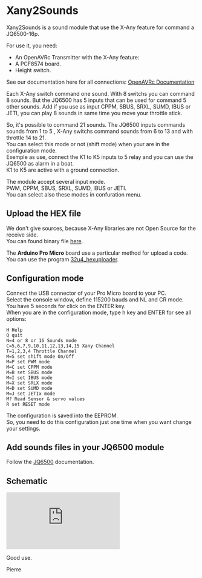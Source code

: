 # Xany2Sounds

Xany2Sounds is a sound module that use the X-Any feature for command a JQ6500-16p.

For use it, you need:
- An OpenAVRc Transmitter with the X-Any feature:
- A PCF8574 board.
- Height switch.

See our documentation here for all connections:
[OpenAVRc Documentation](https://github.com/Ingwie/OpenAVRc_Dev/tree/V3/documentation/Compilez%20votre%20FW%20OpenAVRc_V3.pdf)

Each X-Any switch command one sound.
With 8 switchs you can command 8 sounds.
But the JQ6500 has 5 inputs that can be used for command 5 other sounds.
Add if you use as input CPPM, SBUS, SRXL, SUMD, IBUS or JETI, you can play 8 sounds in same time you move your throttle stick.

So, it's possible to command 21 sounds.
The JQ6500 inputs commands sounds from 1 to 5 , X-Any switchs command sounds from 6 to 13 and with throttle 14 to 21.  
You can select this mode or not (shift mode) when your are in the configuration mode.  
Exemple as use, connect the K1 to K5 inputs to 5 relay and you can use the JQ6500 as alarm in a boat.  
K1 to K5 are active with a ground connection.  

The module accept several input mode.  
PWM, CPPM, SBUS, SRXL, SUMD, IBUS or JETI.  
You can select also these modes in confuration menu.  

## Upload the HEX file
We don't give sources, because X-Any libraries are not Open Source for the receive side.   
You can found binary file [here](https://github.com/Ingwie/OpenAVRc_Hw/tree/V3/Xany2Sounds/Firmware).  

The **Arduino Pro Micro** board use a particular method for upload a code.  
You can use the program [32u4_hexuploader](https://github.com/uriba107/32u4_hexuploader).

## Configuration mode
Connect the USB connector of your Pro Micro board to your PC.  
Select the console window, define 115200 bauds and NL and CR mode.  
You have 5 seconds for click on the ENTER key.  
When you are in the configuration mode, type h key and ENTER for see all options:  

	 
	H Help  
	Q quit  
	N=4 or 8 or 16 Sounds mode  
	C=5,6,7,9,10,11,12,13,14,15 Xany Channel  
	T=1,2,3,4 Throttle Channel  
	M=S set shift mode On/Off  
	M=P set PWM mode  
	M=C set CPPM mode  
	M=B set SBUS mode  
	M=I set IBUS mode  
	M=X set SRLX mode  
	M=D set SUMD mode  
	M=J set JETIx mode  
	M? Read Sensor & servo values  
	R set RESET mode   	 
	 

The configuration is saved into the EEPROM.  
So, you need to do this configuration just one time when you want change your settings.

## Add sounds files in your JQ6500 module  
Follow the [JQ6500](https://sparks.gogo.co.nz/jq6500/index.html) documentation.

## Schematic
![here](https://github.com/Ingwie/OpenAVRc_Hw/tree/V3/Xany2Sounds/XANY2SOUNDS.pdf)

Good use.

Pierre


